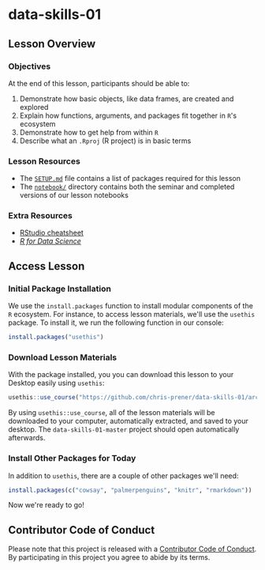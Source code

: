 # data-skills-01

## Lesson Overview

### Objectives
At the end of this lesson, participants should be able to:

1. Demonstrate how basic objects, like data frames, are created and explored
2. Explain how functions, arguments, and packages fit together in `R`'s ecosystem
3. Demonstrate how to get help from within `R`
4. Describe what an `.Rproj` (R project) is in basic terms

### Lesson Resources
* The [`SETUP.md`](SETUP.md) file contains a list of packages required for this lesson
* The [`notebook/`](/notebook) directory contains both the seminar and completed versions of our lesson notebooks

### Extra Resources
* [RStudio cheatsheet](https://www.rstudio.com/resources/cheatsheets/#ide)
* [*R for Data Science*](http://r4ds.had.co.nz)

## Access Lesson
### Initial Package Installation
We use the `install.packages` function to install modular components of the `R` ecosystem. For instance, to access lesson materials, we'll use the `usethis` package. To install it, we run the following function in our console:

```r
install.packages("usethis")
```

### Download Lesson Materials
With the package installed, you you can download this lesson to your Desktop easily using `usethis`:

```r
usethis::use_course("https://github.com/chris-prener/data-skills-01/archive/master.zip")
```

By using `usethis::use_course`, all of the lesson materials will be downloaded to your computer, automatically extracted, and saved to your desktop. The `data-skills-01-master` project should open automatically afterwards.

### Install Other Packages for Today
In addition to `usethis`, there are a couple of other packages we'll need:

```r
install.packages(c("cowsay", "palmerpenguins", "knitr", "rmarkdown"))
```

Now we're ready to go!

## Contributor Code of Conduct
Please note that this project is released with a [Contributor Code of Conduct](.github/CODE_OF_CONDUCT.md). By participating in this project you agree to abide by its terms.
